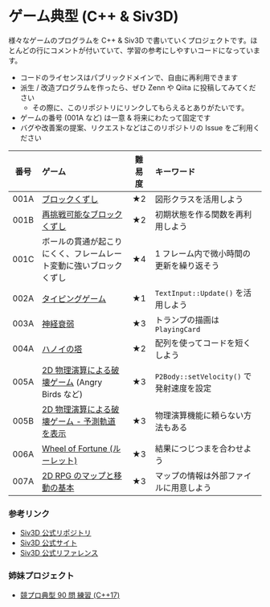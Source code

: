 # ゲーム典型 (C++ & Siv3D)

様々なゲームのプログラムを C++ & Siv3D で書いていくプロジェクトです。ほとんどの行にコメントが付いていて、学習の参考にしやすいコードになっています。

- コードのライセンスはパブリックドメインで、自由に再利用できます
- 派生 / 改造プログラムを作ったら、ぜひ Zenn や Qiita に投稿してみてください
  - その際に、このリポジトリにリンクしてもらえるとありがたいです。
- ゲームの番号 (001A など) は一意 & 将来にわたって固定です
- バグや改善案の提案、リクエストなどはこのリポジトリの Issue をご利用ください

| 番号 | ゲーム | 難易度 | キーワード |
|:---:|:---|:---:|:---|
| 001A | [ブロックくずし](games/001/A.md) | ★2 | 図形クラスを活用しよう |
| 001B | [再挑戦可能なブロックくずし](games/001/B.md) | ★2 | 初期状態を作る関数を再利用しよう |
| 001C | ボールの貫通が起こりにくく、フレームレート変動に強いブロックくずし | ★4 | 1 フレーム内で微小時間の更新を繰り返そう |
| 002A | [タイピングゲーム](games/002/A.md) | ★1 | `TextInput::Update()` を活用しよう |
| 003A | [神経衰弱](games/003/A.md) | ★3 | トランプの描画は `PlayingCard` |
| 004A | [ハノイの塔](games/004/A.md) | ★2 | 配列を使ってコードを短くしよう |
| 005A | [2D 物理演算による破壊ゲーム](games/005/A.md) (Angry Birds など) | ★3 | `P2Body::setVelocity()` で発射速度を設定 |
| 005B | [2D 物理演算による破壊ゲーム - 予測軌道を表示](games/005/B.md) | ★3 | 物理演算機能に頼らない方法もある |
| 006A | [Wheel of Fortune (ルーレット)](games/006/A.md) | ★3 | 結果につじつまを合わせよう |
| 007A | [2D RPG のマップと移動の基本](games/007/A.md) | ★3 | マップの情報は外部ファイルに用意しよう |

### 参考リンク
- [Siv3D 公式リポジトリ](https://github.com/Siv3D/OpenSiv3D)
- [Siv3D 公式サイト](https://siv3d.github.io/ja-jp/)
- [Siv3D 公式リファレンス](https://zenn.dev/reputeless/books/siv3d-documentation)

### 姉妹プロジェクト
- [競プロ典型 90 問 練習 (C++17)](https://github.com/Reputeless/tenkei_90)
